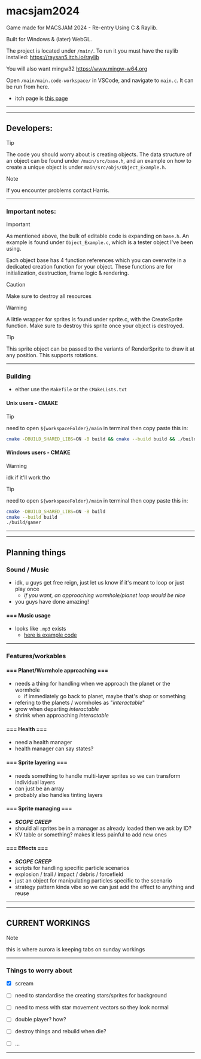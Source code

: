 # macsjam2024

Game made for MACSJAM 2024 - Re-entry
Using C & Raylib.

Built for Windows & (later) WebGL.

The project is located under `/main/`. To run it you must have the raylib installed:
https://raysan5.itch.io/raylib

You will also want mingw32
https://www.mingw-w64.org

Open `/main/main.code-workspace/` in VSCode, and navigate to `main.c`. It can be run from here.

* itch page is [this page](https://refreshingcucumber.itch.io/light-shift)

---
---

## Developers:

> [!TIP]
> The code you should worry about is creating objects. The data structure of an object can be found under `/main/src/base.h`, and an example on how to create a unique object is under `main/src/objs/Object_Example.h`.

> [!NOTE]
> If you encounter problems contact Harris.


---

### Important notes:

> [!IMPORTANT]
> As mentioned above, the bulk of editable code is expanding on `base.h`. An example is found under `Object_Example.c`, which is a tester object I've been using.
> 
> Each object base has 4 function references which you can overwrite in a dedicated creation function for your object. These functions are for initialization, 
destruction, frame logic & rendering.

> [!CAUTION]
> Make sure to destroy all resources

> [!WARNING]
> A little wrapper for sprites is found under sprite.c, with the CreateSprite function. Make sure to destroy this sprite once your object is destroyed.

> [!TIP]
> This sprite object can be passed to the variants of RenderSprite to draw it at any position. This supports rotations.

---

### Building

* either use the `Makefile` or the `CMakeLists.txt`

#### Unix users - CMAKE

> [!TIP]
> need to open `${workspaceFolder}/main` in terminal then copy paste this in: 
```bash
cmake -DBUILD_SHARED_LIBS=ON -B build && cmake --build build && ./build/gamer
```

#### Windows users - CMAKE

> [!WARNING]
> idk if it'll work tho

> [!TIP]
> need to open `${workspaceFolder}/main` in terminal then copy paste this in: 
```bash
cmake -DBUILD_SHARED_LIBS=ON -B build
cmake --build build
./build/gamer
```

---
---

## Planning things

###  Sound / Music

* idk, u guys get free reign, just let us know if it's meant to loop or just play once
    * *if you want, an approaching wormhole/planet loop would be nice*
* you guys have done amazing!

#### === Music usage

* looks like `.mp3` exists
    * [here is example code](https://www.raylib.com/examples/audio/loader.html?name=audio_music_stream)

---

### Features/workables

#### === Planet/Wormhole approaching ===

* needs a thing for handling when we approach the planet or the wormhole
    * if immediately go back to planet, maybe that's shop or something
* refering to the planets / wormholes as "*interactable*"
* grow when departing *interactable*
* shrink when approaching *interactable*

#### === Health ===

* need a health manager
* health manager can say states?


#### === Sprite layering ===

* needs something to handle multi-layer sprites so we can transform individual layers
* can just be an array
* probably also handles tinting layers

#### === Sprite managing ===

* ***SCOPE CREEP***
* should all sprites be in a manager as already loaded then we ask by ID?
* KV table or something? makes it less painful to add new ones

#### === Effects ===

* ***SCOPE CREEP***
* scripts for handling specific particle scenarios
* explosion / trail / impact / debris / forcefield
* just an object for manipulating particles specific to the scenario
* strategy pattern kinda vibe so we can just add the effect to anything and reuse

---
---

## CURRENT WORKINGS

> [!NOTE]
> this is where aurora is keeping tabs on sunday workings

---

### Things to worry about

- [x] scream
- [ ] need to standardise the creating stars/sprites for background
- [ ] need to mess with star movement vectors so they look normal
- [ ] double player? how?
- [ ] destroy things and rebuild when die?
- [ ] ...


---